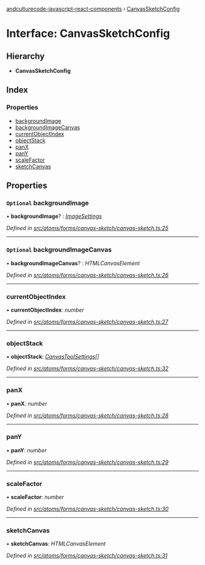 [andculturecode-javascript-react-components](../README.md) › [CanvasSketchConfig](canvassketchconfig.md)

# Interface: CanvasSketchConfig

## Hierarchy

* **CanvasSketchConfig**

## Index

### Properties

* [backgroundImage](canvassketchconfig.md#optional-backgroundimage)
* [backgroundImageCanvas](canvassketchconfig.md#optional-backgroundimagecanvas)
* [currentObjectIndex](canvassketchconfig.md#currentobjectindex)
* [objectStack](canvassketchconfig.md#objectstack)
* [panX](canvassketchconfig.md#panx)
* [panY](canvassketchconfig.md#pany)
* [scaleFactor](canvassketchconfig.md#scalefactor)
* [sketchCanvas](canvassketchconfig.md#sketchcanvas)

## Properties

### `Optional` backgroundImage

• **backgroundImage**? : *[ImageSettings](imagesettings.md)*

*Defined in [src/atoms/forms/canvas-sketch/canvas-sketch.ts:25](https://github.com/AndcultureCode/AndcultureCode.JavaScript.React.Components/blob/09a736c/src/atoms/forms/canvas-sketch/canvas-sketch.ts#L25)*

___

### `Optional` backgroundImageCanvas

• **backgroundImageCanvas**? : *HTMLCanvasElement*

*Defined in [src/atoms/forms/canvas-sketch/canvas-sketch.ts:26](https://github.com/AndcultureCode/AndcultureCode.JavaScript.React.Components/blob/09a736c/src/atoms/forms/canvas-sketch/canvas-sketch.ts#L26)*

___

###  currentObjectIndex

• **currentObjectIndex**: *number*

*Defined in [src/atoms/forms/canvas-sketch/canvas-sketch.ts:27](https://github.com/AndcultureCode/AndcultureCode.JavaScript.React.Components/blob/09a736c/src/atoms/forms/canvas-sketch/canvas-sketch.ts#L27)*

___

###  objectStack

• **objectStack**: *[CanvasToolSettings](canvastoolsettings.md)[]*

*Defined in [src/atoms/forms/canvas-sketch/canvas-sketch.ts:32](https://github.com/AndcultureCode/AndcultureCode.JavaScript.React.Components/blob/09a736c/src/atoms/forms/canvas-sketch/canvas-sketch.ts#L32)*

___

###  panX

• **panX**: *number*

*Defined in [src/atoms/forms/canvas-sketch/canvas-sketch.ts:28](https://github.com/AndcultureCode/AndcultureCode.JavaScript.React.Components/blob/09a736c/src/atoms/forms/canvas-sketch/canvas-sketch.ts#L28)*

___

###  panY

• **panY**: *number*

*Defined in [src/atoms/forms/canvas-sketch/canvas-sketch.ts:29](https://github.com/AndcultureCode/AndcultureCode.JavaScript.React.Components/blob/09a736c/src/atoms/forms/canvas-sketch/canvas-sketch.ts#L29)*

___

###  scaleFactor

• **scaleFactor**: *number*

*Defined in [src/atoms/forms/canvas-sketch/canvas-sketch.ts:30](https://github.com/AndcultureCode/AndcultureCode.JavaScript.React.Components/blob/09a736c/src/atoms/forms/canvas-sketch/canvas-sketch.ts#L30)*

___

###  sketchCanvas

• **sketchCanvas**: *HTMLCanvasElement*

*Defined in [src/atoms/forms/canvas-sketch/canvas-sketch.ts:31](https://github.com/AndcultureCode/AndcultureCode.JavaScript.React.Components/blob/09a736c/src/atoms/forms/canvas-sketch/canvas-sketch.ts#L31)*
